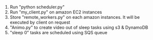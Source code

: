 1. Run "python scheduler.py"
2. Run "my_client.py" on amazon EC2 instances
3. Store "remote_workers.py" on each amazon instances. It will be executed by client on request
4. "Animo.py" to create video out of sleep tasks using s3 & DynamoDB
5. "sleep 0" tasks are scheduled using SQS queue
